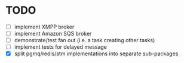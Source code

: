 # TODO

- [ ] implement XMPP broker
- [ ] implement Amazon SQS broker
- [ ] demonstrate/test fan out (i.e. a task creating other tasks)
- [ ] implement tests for delayed message
- [X] split pgmq/redis/stm implementations into separate sub-packages

